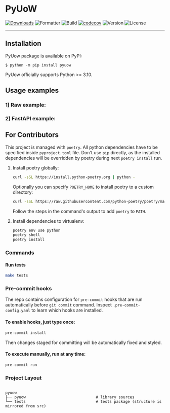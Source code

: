 # PyUoW

[![Downloads](https://static.pepy.tech/badge/pyuow)](https://pepy.tech/project/pyuow)
![Formatter](https://img.shields.io/badge/code%20style-black-black)
![Build](https://github.com/S-M-A-D/PyUoW/actions/workflows/build.yaml/badge.svg)
[![codecov](https://codecov.io/gh/S-M-A-D/PyUoW/graph/badge.svg?token=L1Y13VT30W)](https://codecov.io/gh/S-M-A-D/PyUoW)
![Version](https://img.shields.io/pypi/pyversions/pyuow)
![License](https://img.shields.io/pypi/l/pyuow)
***

## Installation

PyUow package is available on PyPI:
```console
$ python -m pip install pyuow
```
PyUow officially supports Python >= 3.10.

## Usage examples
### 1) Raw example:
### 2) FastAPI example:

## For Contributors

This project is managed with `poetry`. All python dependencies have to be specified inside `pyproject.toml` file. Don't use `pip` directly, as the installed dependencies will be overridden by poetry during next `poetry install` run.

1. Install poetry globally:
    ```bash
    curl -sSL https://install.python-poetry.org | python -
    ```
   Optionally you can specify `POETRY_HOME` to install poetry to a custom directory:
    ```bash
    curl -sSL https://raw.githubusercontent.com/python-poetry/poetry/master/install-poetry.py | POETRY_HOME=`pwd`/.poetry python -
    ```
   Follow the steps in the command's output to add `poetry` to `PATH`.

2. Install dependencies to virtualenv:
    ```bash
    poetry env use python
    poetry shell
    poetry install
    ```

### Commands

#### Run tests
```bash
make tests
```

### Pre-commit hooks
The repo contains configuration for `pre-commit` hooks that are run automatically before `git commit`
command. Inspect `.pre-commit-config.yaml` to learn which hooks are installed.

#### To enable hooks, just type once:
```bash
pre-commit install
```

Then changes staged for committing will be automatically fixed and styled.

#### To execute manually, run at any time:
```bash
pre-commit run
```

### Project Layout
```

pyuow
├── pyuow                               # library sources
└── tests                               # tests package (structure is mirrored from src)
```
